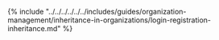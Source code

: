 {% include "../../../../../../includes/guides/organization-management/inheritance-in-organizations/login-registration-inheritance.md" %}
